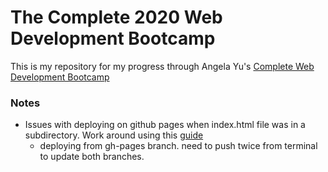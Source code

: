 # The Complete 2020 Web Development Bootcamp


This is my repository for my progress through Angela Yu's [Complete Web Development Bootcamp](https://www.udemy.com/course/the-complete-web-development-bootcamp/) 


### Notes
- Issues with deploying on github pages when index.html file was in a subdirectory. Work around using this [guide](https://gist.github.com/cobyism/4730490)
  - deploying from gh-pages branch. need to push twice from terminal to update both branches.
